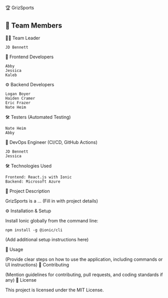 🏆 GrizSports


👥 Team Members
---------------------------------------------------------------------------------------------------
👨‍💻 Team Leader

    JD Bennett

🎨 Frontend Developers

    Abby
    Jessica
    Kaleb

⚙️ Backend Developers

    Logan Boyer
    Haiden Cramer
    Eric Frazer
    Nate Heim

🛠 Testers (Automated Testing)

    Nate Heim
    Abby

🚀 DevOps Engineer (CI/CD, GitHub Actions)

    JD Bennett
    Jessica

🛠 Technologies Used

    Frontend: React.js with Ionic
    Backend: Microsoft Azure

📌 Project Description

GrizSports is a ... (Fill in with project details)


⚙️ Installation & Setup

Install Ionic globally from the command line:
```
npm install -g @ionic/cli
```
(Add additional setup instructions here)

🚀 Usage

(Provide clear steps on how to use the application, including commands or UI instructions)
🤝 Contributing

(Mention guidelines for contributing, pull requests, and coding standards if any)
📜 License

This project is licensed under the MIT License.


